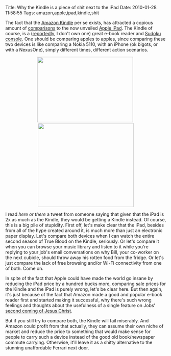 Title: Why the Kindle is a piece of shit next to the iPad
Date: 2010-01-28 11:58:55
Tags: amazon,apple,ipad,kindle,shit

<p>The fact that the <a href="http://en.wikipedia.org/wiki/Amazon_Kindle">Amazon Kindle</a> per se exists, has attracted a copious amount of <a href="http://www.huffingtonpost.com/2010/01/27/ipad-vs-kindle-will-apple_n_437632.html">comparisons</a> to the now unveiled <a href="http://www.apple.com/ipad/">Apple iPad</a>. The Kindle of course, is a (<a href="http://www.techcrunch.com/2009/04/16/300000-kindle-2s-sold-to-date/">reportedly</a>, I don't own one) great e-book reader and <a href="http://www.techcrunch.com/2010/01/20/kindle-apps/">Sudoku console</a>. One should be comparing apples to apples, since comparing these two devices is like comparing a Nokia 5110, with an iPhone (ok bigots, or with a NexusOne), simply different times, different action scenarios.</p>
<p style="text-align: center; "><a href="http://damog.net/old/stereonaut/2010/01/draft_lens6658522module53931922photo_1251308001Apple-and-Orange.jpg"><img alt="" title="draft_lens6658522module53931922photo_1251308001Apple-and-Orange" width="300" height="205" class="aligncenter size-medium wp-image-1084" src="http://damog.net/old/stereonaut/2010/01/draft_lens6658522module53931922photo_1251308001Apple-and-Orange-300x205.jpg" /></a>&nbsp;<a href="http://damog.net/old/stereonaut/2010/01/nokia5110camera.jpg"><img alt="" title="nokia5110camera" width="300" height="263" class="aligncenter size-medium wp-image-1085" src="http://damog.net/old/stereonaut/2010/01/nokia5110camera-300x263.jpg" /></a></p>
<p>I read <em>here or there</em> a tweet from someone saying that given that the iPad is 2x as much as the Kindle, they would be getting a Kindle instead. Of course, this is a big pile of stupidity. First off, let's make clear that the iPad, besides from all of the hype created around it, is much more than just an electronic paper display. Let's compare both devices when I can watch the entire second season of True Blood on the Kindle, seriously. Or let's compare it when you can browse your music library and listen to it while you're replying to your job's email conversations on why Bill, your co-worker on the next cubicle, should throw away his rotten food from the fridge. Or let's just compare the lack of free browsing and/or Wi-Fi connectivity from one of both. Come on.</p>
<p>In spite of the fact that Apple could have made the world go insane by reducing the iPad price by a hundred bucks more, comparing sale prices for the Kindle and the iPad is purely wrong, let's be clear here. But then again, it's just because of the fact that Amazon made a good and popular e-book reader first and started making it successful, why there's such wrong feelings and thoughts about the usefulness of a single feature on Jobs' <a href="http://twitter.com/soapnana/status/8258274286">second coming of Jesus Christ</a>.</p>
<p>But if you still try to compare both, the Kindle will fail miserably. And Amazon could profit from that actually, they can assume their own niche of market and reduce the price to something that would make sense for people to carry such a device instead of the good old book/newspaper commute carrying. Otherwise, it'll leave it as a shitty alternative to the stunning unaffordable Ferrari next door.</p>
<p>&nbsp;</p>